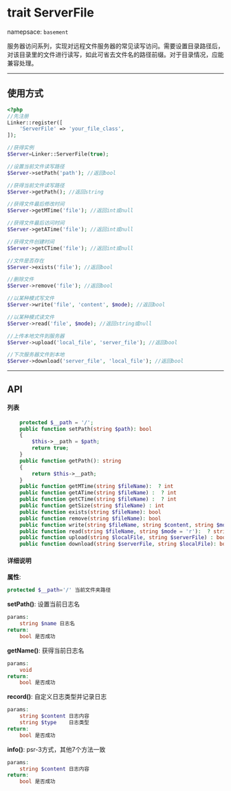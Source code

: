 # trait ServerFile
namepsace: `basement`

服务器访问系列，实现对远程文件服务器的常见读写访问。需要设置目录路径后，对该目录里的文件进行读写，如此可省去文件名的路径前缀。对于目录情况，应能兼容处理。

---



## 使用方式

~~~php
<?php
//先注册
Linker::register([
    'ServerFile' => 'your_file_class',
]);

//获得实例
$Server=Linker::ServerFile(true);

//设置当前文件读写路径
$Server->setPath('path'); //返回bool

//获得当前文件读写路径
$Server->getPath(); //返回string

//获得文件最后修改时间
$Server->getMTime('file'); //返回int或null

//获得文件最后访问时间
$Server->getATime('file'); //返回int或null

//获得文件创建时间
$Server->getCTime('file'); //返回int或null

//文件是否存在
$Server->exists('file'); //返回bool

//删除文件
$Server->remove('file'); //返回bool

//以某种模式写文件
$Server->write('file', 'content', $mode); //返回bool

//以某种模式读文件
$Server->read('file', $mode); //返回string或null

//上传本地文件到服务器
$Server->upload('local_file', 'server_file'); //返回bool

//下次服务器文件到本地
$Server->download('server_file', 'local_file'); //返回bool
~~~

---



## API

#### 列表
~~~php
    protected $__path = '/';
    public function setPath(string $path): bool
    {
        $this->__path = $path;
        return true;
    }
    public function getPath(): string
    {
        return $this->__path;
    }
    public function getMTime(string $fileName):  ? int
    public function getATime(string $fileName) :  ? int
    public function getCTime(string $fileName) :  ? int
    public function getSize(string $fileName) : int
    public function exists(string $fileName): bool
    public function remove(string $fileName): bool
    public function write(string $fileName, string $content, string $mode = 'a'): bool
    public function read(string $fileName, string $mode = 'r'):  ? string
    public function upload(string $localFile, string $serverFile) : bool
    public function download(string $serverFile, string $localFile): bool
~~~
#### 详细说明

**属性**:
```php
protected $__path='/' 当前文件夹路径
```


**setPath()**: 设置当前日志名
```php
params:
    string $name 日志名
return:
    bool 是否成功
```

**getName()**: 获得当前日志名
```php
params:
    void
return:
    bool 是否成功
```

**record()**: 自定义日志类型并记录日志
```php
params:
    string $content 日志内容
    string $type    日志类型
return:
    bool 是否成功
```

**info()**: psr-3方式，其他7个方法一致
```php
params:
    string $content 日志内容
return:
    bool 是否成功
```
